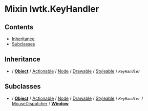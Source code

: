 # Mixin lwtk.KeyHandler


## Contents

   * [Inheritance](#inheritance)
   * [Subclasses](#subclasses)


## Inheritance
   * / **[Object](../lwtk/Object.md#inheritance)** / [Actionable](../lwtk/Actionable.md#inheritance) / [Node](../lwtk/Node.md#inheritance) / [Drawable](../lwtk/Drawable.md#inheritance) / [Styleable](../lwtk/Styleable.md#inheritance) / _`KeyHandler`_

## Subclasses
   * / **[Object](../lwtk/Object.md#subclasses)** / [Actionable](../lwtk/Actionable.md#subclasses) / [Node](../lwtk/Node.md#subclasses) / [Drawable](../lwtk/Drawable.md#subclasses) / [Styleable](../lwtk/Styleable.md#subclasses) / _`KeyHandler`_ / [MouseDispatcher](../lwtk/MouseDispatcher.md#subclasses) / **[Window](../lwtk/Window.md#inheritance)**

